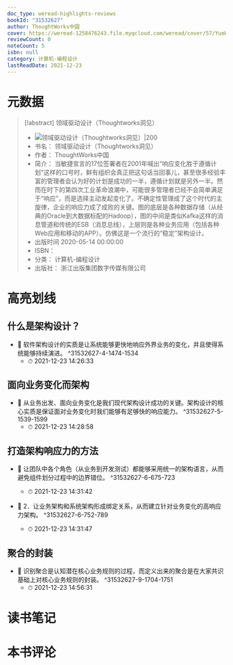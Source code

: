```yaml
---
doc_type: weread-highlights-reviews
bookId: "31532627"
author: ThoughtWorks中国
cover: https://weread-1258476243.file.myqcloud.com/weread/cover/57/YueWen_31532627/t7_YueWen_31532627.jpg
reviewCount: 0
noteCount: 5
isbn: null
category: 计算机-编程设计
lastReadDate: 2021-12-23
---
```

# 元数据
> [!abstract] 领域驱动设计（Thoughtworks洞见）
> - ![ 领域驱动设计（Thoughtworks洞见）|200](https://weread-1258476243.file.myqcloud.com/weread/cover/57/YueWen_31532627/t7_YueWen_31532627.jpg)
> - 书名： 领域驱动设计（Thoughtworks洞见）
> - 作者： ThoughtWorks中国
> - 简介： 当敏捷宣言的17位签署者在2001年喊出“响应变化胜于遵循计划”这样的口号时，鲜有组织会真正把这句话当回事儿，甚至很多经验丰富的管理者会认为好的计划是成功的一半，遵循计划就是另外一半。然而在时下的第四次工业革命浪潮中，可能很多管理者已经不会简单满足于“响应”，而是选择主动发起变化了。不确定性管理成了这个时代的主旋律，企业的响应力成了成败的关键。图的底层是各种数据存储（从经典的Oracle到大数据标配的Hadoop），图的中间是类似Kafka这样的消息管道和传统的ESB（消息总线），上层则是各种业务应用（包括各种Web应用和移动的APP）。仿佛这是一个流行的“稳定”架构设计。
> - 出版时间 2020-05-14 00:00:00
> - ISBN： 
> - 分类： 计算机-编程设计
> - 出版社： 浙江出版集团数字传媒有限公司

# 高亮划线

## 什么是架构设计？


- 📌 软件架构设计的实质是让系统能够更快地响应外界业务的变化，并且使得系统能够持续演进。 ^31532627-4-1474-1534
    - ⏱ 2021-12-23 14:26:33 
## 面向业务变化而架构


- 📌 从业务出发、面向业务变化是我们现代架构设计成功的关键。架构设计的核心实质是保证面对业务变化时我们能够有足够快的响应能力。 ^31532627-5-1539-1599
    - ⏱ 2021-12-23 14:28:58 
## 打造架构响应力的方法


- 📌 让团队中各个角色（从业务到开发测试）都能够采用统一的架构语言，从而避免组件划分过程中的边界错位。 ^31532627-6-675-723
    - ⏱ 2021-12-23 14:31:42 

- 📌 2．让业务架构和系统架构形成绑定关系，从而建立针对业务变化的高响应力架构。 ^31532627-6-752-789
    - ⏱ 2021-12-23 14:31:47 
## 聚合的封装


- 📌 识别聚合是认知潜在核心业务规则的过程，而定义出来的聚合是在大家共识基础上对核心业务规则的封装。 ^31532627-9-1704-1751
    - ⏱ 2021-12-23 14:56:31 
# 读书笔记

# 本书评论
